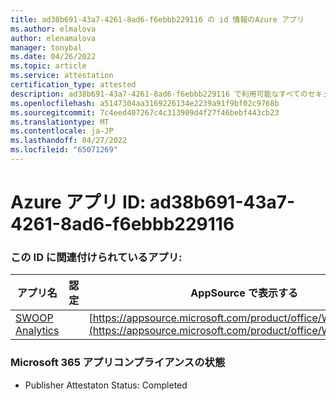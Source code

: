 ```yaml
---
title: ad38b691-43a7-4261-8ad6-f6ebbb229116 の id 情報のAzure アプリ
ms.author: elmalova
author: elenamalova
manager: tonybal
ms.date: 04/26/2022
ms.topic: article
ms.service: attestation
certification_type: attested
description: ad38b691-43a7-4261-8ad6-f6ebbb229116 で利用可能なすべてのセキュリティとコンプライアンス情報。
ms.openlocfilehash: a5147304aa3169226134e2239a91f9bf02c9768b
ms.sourcegitcommit: 7c4eed407267c4c313909d4f27f46bebf443cb23
ms.translationtype: MT
ms.contentlocale: ja-JP
ms.lasthandoff: 04/27/2022
ms.locfileid: "65071269"
---
```

# <a name="azure-app-id-ad38b691-43a7-4261-8ad6-f6ebbb229116"></a>Azure アプリ ID: ad38b691-43a7-4261-8ad6-f6ebbb229116


### <a name="apps-associated-with-this-id"></a>この ID に関連付けられているアプリ:
| **アプリ名** | **認定** | **AppSource で表示する** |
|--------------|---------------|-----------------------|
| [SWOOP Analytics](../forward/WA200000877.md) |  | [https://appsource.microsoft.com/product/office/WA200000877](https://appsource.microsoft.com/product/office/WA200000877) |

### <a name="microsoft-365-app-compliance-status"></a>Microsoft 365 アプリコンプライアンスの状態
- Publisher Attestaton Status: Completed
